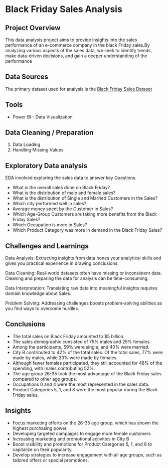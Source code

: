 # Black Friday Sales Analysis

## Project Overview

This data analysis project aims to provide insights into the sales performance of an e-commerce company in the black Friday sales.By analyzing various aspects of the sales data, we seek to identify trends, make data-driven decisions, and gain a deeper understanding of the performance


## Data Sources

The primary dataset used for analysis is the [Black Friday Sales Dataset](https://drive.google.com/file/d/1HkhZ6WKnhsaW0T-316FipXzgwjzE-KLi/view?usp=drive_link)


## Tools

- Power BI - Data Visualization


## Data Cleaning / Preparation

1. Data Loading
2. Handling Missing Values

## Exploratory Data analysis
EDA involved exploring the sales data to answer key Questions.

- What is the overall sales done on Black Friday?
- What is the distribution of male and female sales?
- What is the distribution of Single and Married Customers in the Sales?
- Which city performed well in sales?
- Average money spent by the Customer in Sales?
- Which Age-Group Customers are taking more benefits from the Black Friday Sales?
- Which Occupation is more in Sales?
- Which Product Category was more in demand in the Black Friday Sales?


## Challenges and Learnings

Data Analysis: Extracting insights from data hones your analytical skills and gives you practical experience in drawing conclusions.

Data Cleaning: Real-world datasets often have missing or inconsistent data. Cleaning and preparing the data for analysis can be time-consuming.

Data Interpretation: Translating raw data into meaningful insights requires domain knowledge about Sales.

Problem Solving: Addressing challenges boosts problem-solving abilities as you find ways to overcome hurdles.


## Conclusions 

- The total sales on Black Friday amounted to $5 billion.
- The sales demographic consisted of 75% males and 25% females.
- Among the participants, 59% were single, and 40% were married.
- City B contributed to 42% of the total sales.
  Of the total sales, 77% were made by males, while 23% were made by females.
- Although fewer females participated, they still accounted for 48% of the spending, with males contributing 52%.
- The age group 26-35 took the most advantage of the Black Friday sales compared to other age groups.
- Occupations 0 and 4 were the most represented in the sales data.
- Product Categories 5, 1, and 8 were the most popular during the Black Friday sales.
  

## Insights

- Focus marketing efforts on the 26-35 age group, which has shown the highest purchasing power.
- Developing targeted campaigns to engage more female customers
- Increasing marketing and promotional activities in City B
- Boost visibility and promotions for Product Categories 5, 1, and 8 to capitalize on their popularity.
- Develop strategies to increase engagement with all age groups, such as tailored offers or special promotions.


